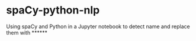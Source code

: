 # spaCy-python-nlp
Using spaCy and Python in a Jupyter notebook to detect name and replace them with ******

